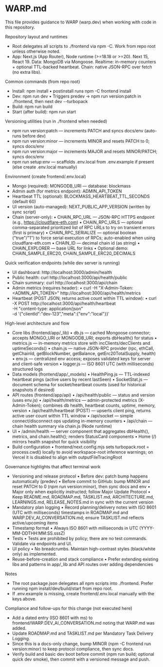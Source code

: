 # WARP.md

This file provides guidance to WARP (warp.dev) when working with code in this repository.

Repository layout and runtimes
- Root delegates all scripts to ./frontend via npm -C. Work from repo root unless otherwise noted.
- App: Next.js (App Router), Node runtime (>=18.18 or >=20). Next 15, React 19. Data: MongoDB via Mongoose. Realtime: in-memory counters + optional TTL-backed heartbeat. Chain: native JSON-RPC over fetch (no extra libs).

Common commands (from repo root)
- Install: npm install
  • postinstall runs npm -C frontend install
- Dev: npm run dev
  • Triggers predev → npm run version:patch in ./frontend, then next dev --turbopack
- Build: npm run build
- Start (after build): npm run start

Versioning utilities (run in ./frontend when needed)
- npm run version:patch — increments PATCH and syncs docs/env (auto-runs before dev)
- npm run version:minor — increments MINOR and resets PATCH to 0; syncs docs/env
- npm run version:major — increments MAJOR and resets MINOR/PATCH; syncs docs/env
- npm run setup:env — scaffolds .env.local from .env.example if present (else create .env.local manually)

Environment (create frontend/.env.local)
- Mongo (required): MONGODB_URI — database: blockmass
- Admin auth (for metrics endpoint): ADMIN_API_TOKEN
- Heartbeat TTL (optional): BLOCKMASS_HEARTBEAT_TTL_SECONDS (default 60)
- UI version (auto-managed): NEXT_PUBLIC_APP_VERSION (written by sync script)
- Chain (server-only):
  • CHAIN_RPC_URL — JSON-RPC HTTPS endpoint (e.g., https://cloudflare-eth.com)
  • CHAIN_RPC_URLS — optional comma-separated prioritized list of RPC URLs to try on transient errors (first is primary)
  • CHAIN_RPC_SERIALIZE — optional boolean ("true"/"1") to force serial execution of RPCs; auto-enabled when using cloudflare-eth.com
  • CHAIN_ID — decimal chain id (as string)
  • CHAIN_EXPLORER — base URL for links
  • Optional demo: CHAIN_SAMPLE_ERC20, CHAIN_SAMPLE_ERC20_DECIMALS

Quick verification endpoints (while dev server is running)
- UI dashboard: http://localhost:3000/admin/health
- Public health: curl http://localhost:3000/api/health/public
- Chain summary: curl http://localhost:3000/api/chain
- Admin metrics (requires header):
  • curl -H "X-Admin-Token: <ADMIN_API_TOKEN>" http://localhost:3000/api/health/metrics
- Heartbeat (POST JSON; returns active count within TTL window):
  • curl -X POST http://localhost:3000/api/health/heartbeat \
      -H "content-type: application/json" \
      -d '{"clientId":"dev-123","meta":{"env":"local"}}'

High-level architecture and flow
- Core libs (frontend/app/_lib)
  • db.js — cached Mongoose connector; accepts MONGO_URI or MONGODB_URI; exports dbHealth() for status
  • metrics.js — in-memory metrics store with incClients/decClients and uptimeSeconds()
  • chain.js — native JSON-RPC provider (rpc, ethCall, getChainId, getBlockNumber, getBalance, getErc20TotalSupply, health)
  • env.js — centralized env access; exposes validated keys for server and client-safe version
  • logger.js — ISO 8601 UTC (with milliseconds) structured logs
- Data models (frontend/app/_models)
  • HealthPing.js — TTL-indexed heartbeat pings (active users by recent lastSeen)
  • SocketStat.js — document schema for socket/heartbeat counts (used for historical snapshots if desired)
- API routes (frontend/app/api)
  • /api/health/public — status and version (uses env.js)
  • /api/health/metrics — admin-protected metrics (X-Admin-Token); combines db health, heartbeat counts, uptime, memory, version
  • /api/health/heartbeat (POST) — upserts client ping, returns active user count within TTL window
  • /api/socket — simple connect/disconnect ops updating in-memory counters
  • /api/chain — chain health summary via chain.js (Node runtime)
- UI
  • /admin/health — server component that aggregates dbHealth(), metrics, and chain.health(); renders StatusCard components
  • Home (/) mirrors health snapshot for quick visibility
- Build configuration
  • frontend/next.config.mjs sets turbopack.root = process.cwd() locally to avoid workspace-root inference warnings; on Vercel it is disabled to align with outputFileTracingRoot

Governance highlights that affect terminal work
- Versioning and release protocol
  • Before dev: patch bump happens automatically (predev)
  • Before commit to GitHub: bump MINOR and reset PATCH to 0 (npm run version:minor), then sync docs and env
  • Major only when explicitly instructed; follow Major Update Protocol
  • Keep README.md, ROADMAP.md, TASKLIST.md, ARCHITECTURE.md, LEARNINGS.md, RELEASE_NOTES.md in sync with the current version
- Mandatory plan logging
  • Record planning/delivery notes with ISO 8601 (UTC with milliseconds) timestamps in ROADMAP.md and WARP.DEV_AI_CONVERSATION.md; ensure TASKLIST.md reflects active/upcoming items
- Timestamp format
  • Always ISO 8601 with milliseconds in UTC (YYYY-MM-DDTHH:MM:SS.sssZ)
- Tests
  • Tests are prohibited by policy; there are no test commands. Validate via endpoints and UI.
- UI policy
  • No breadcrumbs. Maintain high-contrast styles (black/white only) as implemented.
- Reuse-before-creation and stack compliance
  • Prefer extending existing libs and patterns in app/_lib and API routes over adding dependencies

Notes
- The root package.json delegates all npm scripts into ./frontend. Prefer running npm install/dev/build/start from repo root.
- If .env.example is missing, create frontend/.env.local manually with the keys above.

Compliance and follow-ups for this change (not executed here)
- Add a dated entry (ISO 8601 with ms) to frontend/WARP.DEV_AI_CONVERSATION.md noting that WARP.md was added.
- Update ROADMAP.md and TASKLIST.md per Mandatory Task Delivery Logging.
- Since this is a docs-only change, bump MINOR (npm -C frontend run version:minor) to keep protocol compliance, then sync docs.
- Verify build and basic dev boot before commit (npm run build; optional quick dev smoke), then commit with a versioned message and push.
